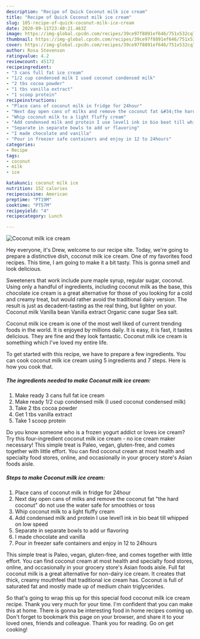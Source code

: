 ```yaml
---
description: "Recipe of Quick Coconut milk ice cream"
title: "Recipe of Quick Coconut milk ice cream"
slug: 105-recipe-of-quick-coconut-milk-ice-cream
date: 2020-09-11T23:40:21.463Z
image: https://img-global.cpcdn.com/recipes/39ce97f8891ef646/751x532cq70/coconut-milk-ice-cream-recipe-main-photo.jpg
thumbnail: https://img-global.cpcdn.com/recipes/39ce97f8891ef646/751x532cq70/coconut-milk-ice-cream-recipe-main-photo.jpg
cover: https://img-global.cpcdn.com/recipes/39ce97f8891ef646/751x532cq70/coconut-milk-ice-cream-recipe-main-photo.jpg
author: Rosa Stevenson
ratingvalue: 4.2
reviewcount: 45172
recipeingredient:
- "3 cans full fat ice cream"
- "1/2 cup condensed milk I used coconut condensed milk"
- "2 tbs cocoa powder"
- "1 tbs vanilla extract"
- "1 scoop protein"
recipeinstructions:
- "Place cans of coconut milk in fridge for 24hour"
- "Next day open cans of milks and remove the coconut fat &#34;the hard coconut&#34; do not use the water safe for smoothies or toss"
- "Whip coconut milk to a light fluffy cream"
- "Add condensed milk and protein I use level1 ink in bio beat till whipped on low speed"
- "Separate in separate bowls to add ur flavoring"
- "I made chocolate and vanilla"
- "Pour in freezer safe containers and enjoy in 12 to 24hours"
categories:
- Recipe
tags:
- coconut
- milk
- ice

katakunci: coconut milk ice 
nutrition: 152 calories
recipecuisine: American
preptime: "PT19M"
cooktime: "PT57M"
recipeyield: "4"
recipecategory: Lunch

---
```



![Coconut milk ice cream](https://img-global.cpcdn.com/recipes/39ce97f8891ef646/751x532cq70/coconut-milk-ice-cream-recipe-main-photo.jpg)

Hey everyone, it's Drew, welcome to our recipe site. Today, we're going to prepare a distinctive dish, coconut milk ice cream. One of my favorites food recipes. This time, I am going to make it a bit tasty. This is gonna smell and look delicious.

Sweeteners that work include pure maple syrup, regular sugar, coconut. Using only a handful of ingredients, including coconut milk as the base, this chocolate ice cream is a great alternative for those of you looking for a cold and creamy treat, but would rather avoid the traditional dairy version. The result is just as decadent-tasting as the real thing, but lighter on your. Coconut milk Vanilla bean Vanilla extract Organic cane sugar Sea salt.

Coconut milk ice cream is one of the most well liked of current trending foods in the world. It is enjoyed by millions daily. It is easy, it is fast, it tastes delicious. They are fine and they look fantastic. Coconut milk ice cream is something which I've loved my entire life.


To get started with this recipe, we have to prepare a few ingredients. You can cook coconut milk ice cream using 5 ingredients and 7 steps. Here is how you cook that.

<!--inarticleads1-->

##### The ingredients needed to make Coconut milk ice cream:

1. Make ready 3 cans full fat ice cream
1. Make ready 1/2 cup condensed milk (I used coconut condensed milk)
1. Take 2 tbs cocoa powder
1. Get 1 tbs vanilla extract
1. Take 1 scoop protein


Do you know someone who is a frozen yogurt addict or loves ice cream? Try this four-ingredient coconut milk ice cream - no ice cream maker necessary! This simple treat is Paleo, vegan, gluten-free, and comes together with little effort. You can find coconut cream at most health and specialty food stores, online, and occasionally in your grocery store&#39;s Asian foods aisle. 

<!--inarticleads2-->

##### Steps to make Coconut milk ice cream:

1. Place cans of coconut milk in fridge for 24hour
1. Next day open cans of milks and remove the coconut fat &#34;the hard coconut&#34; do not use the water safe for smoothies or toss
1. Whip coconut milk to a light fluffy cream
1. Add condensed milk and protein I use level1 ink in bio beat till whipped on low speed
1. Separate in separate bowls to add ur flavoring
1. I made chocolate and vanilla
1. Pour in freezer safe containers and enjoy in 12 to 24hours


This simple treat is Paleo, vegan, gluten-free, and comes together with little effort. You can find coconut cream at most health and specialty food stores, online, and occasionally in your grocery store&#39;s Asian foods aisle. Full fat coconut milk is a great alternative for non-dairy ice cream. It creates that thick, creamy mouthfeel that traditional ice cream has. Coconut is full of saturated fat and mostly made up of medium chain triglycerides. 

So that's going to wrap this up for this special food coconut milk ice cream recipe. Thank you very much for your time. I'm confident that you can make this at home. There is gonna be interesting food in home recipes coming up. Don't forget to bookmark this page on your browser, and share it to your loved ones, friends and colleague. Thank you for reading. Go on get cooking!
